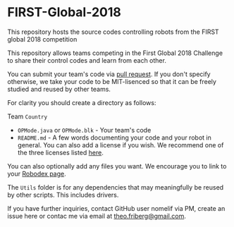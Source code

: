 # FIRST-Global-2018
This repository hosts the source codes controlling robots from the FIRST global 2018 competition

This repository allows teams competing in the First Global 2018 Challenge to share their control codes and learn from each other.

You can submit your team's code via [pull request](https://help.github.com/articles/creating-a-pull-request/). If you don't specify otherwise, we take your code to be MIT-lisenced so that it can be freely studied and reused by other teams.

For clarity you should create a directory as follows:

Team `Country`

 * `OPMode.java` or `OPMode.blk` - Your team's code
 * `README.md` - A few words documenting your code and your robot in general. You can also add a license if you wish. We recommend one of the three licenses listed [here](https://choosealicense.com/).

You can also optionally add any files you want. We encourage you to link to your [Robodex page](https://www.robodex.win).


The `Utils` folder is for any dependencies that may meaningfully be reused by other scripts. This includes drivers.

If you have further inquiries, contact GitHub user nomelif via PM, create an issue here or contac me via email at [theo.friberg@gmail.com](mailto:theo.friberg@gmail.com).
